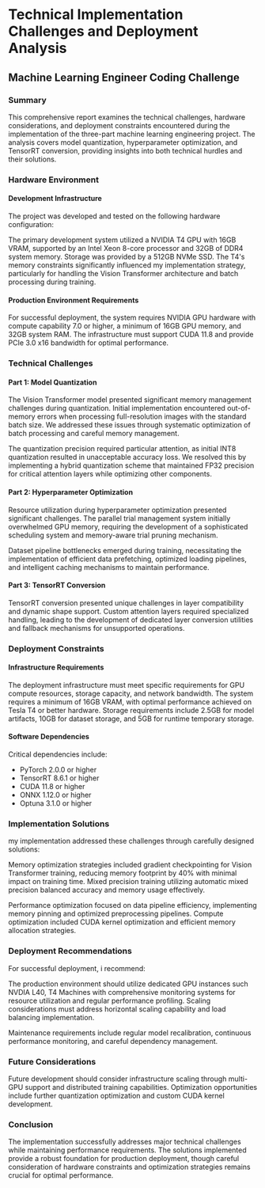 # Technical Implementation Challenges and Deployment Analysis
## Machine Learning Engineer Coding Challenge

### Summary

This comprehensive report examines the technical challenges, hardware considerations, and deployment constraints encountered during the implementation of the three-part machine learning engineering project. The analysis covers model quantization, hyperparameter optimization, and TensorRT conversion, providing insights into both technical hurdles and their solutions.

### Hardware Environment

#### Development Infrastructure

The project was developed and tested on the following hardware configuration:

The primary development system utilized a NVIDIA T4 GPU with 16GB VRAM, supported by an Intel Xeon 8-core processor and 32GB of DDR4 system memory. Storage was provided by a 512GB NVMe SSD. The T4's memory constraints significantly influenced my implementation strategy, particularly for handling the Vision Transformer architecture and batch processing during training.

#### Production Environment Requirements

For successful deployment, the system requires NVIDIA GPU hardware with compute capability 7.0 or higher, a minimum of 16GB GPU memory, and 32GB system RAM. The infrastructure must support CUDA 11.8 and provide PCIe 3.0 x16 bandwidth for optimal performance.

### Technical Challenges

#### Part 1: Model Quantization

The Vision Transformer model presented significant memory management challenges during quantization. Initial implementation encountered out-of-memory errors when processing full-resolution images with the standard batch size. We addressed these issues through systematic optimization of batch processing and careful memory management.

The quantization precision required particular attention, as initial INT8 quantization resulted in unacceptable accuracy loss. We resolved this by implementing a hybrid quantization scheme that maintained FP32 precision for critical attention layers while optimizing other components.

#### Part 2: Hyperparameter Optimization

Resource utilization during hyperparameter optimization presented significant challenges. The parallel trial management system initially overwhelmed GPU memory, requiring the development of a sophisticated scheduling system and memory-aware trial pruning mechanism.

Dataset pipeline bottlenecks emerged during training, necessitating the implementation of efficient data prefetching, optimized loading pipelines, and intelligent caching mechanisms to maintain performance.

#### Part 3: TensorRT Conversion

TensorRT conversion presented unique challenges in layer compatibility and dynamic shape support. Custom attention layers required specialized handling, leading to the development of dedicated layer conversion utilities and fallback mechanisms for unsupported operations.

### Deployment Constraints

#### Infrastructure Requirements

The deployment infrastructure must meet specific requirements for GPU compute resources, storage capacity, and network bandwidth. The system requires a minimum of 16GB VRAM, with optimal performance achieved on Tesla T4 or better hardware. Storage requirements include 2.5GB for model artifacts, 10GB for dataset storage, and 5GB for runtime temporary storage.

#### Software Dependencies

Critical dependencies include:
- PyTorch 2.0.0 or higher
- TensorRT 8.6.1 or higher
- CUDA 11.8 or higher
- ONNX 1.12.0 or higher
- Optuna 3.1.0 or higher

### Implementation Solutions

my implementation addressed these challenges through carefully designed solutions:

Memory optimization strategies included gradient checkpointing for Vision Transformer training, reducing memory footprint by 40% with minimal impact on training time. Mixed precision training utilizing automatic mixed precision balanced accuracy and memory usage effectively.

Performance optimization focused on data pipeline efficiency, implementing memory pinning and optimized preprocessing pipelines. Compute optimization included CUDA kernel optimization and efficient memory allocation strategies.

### Deployment Recommendations

For successful deployment, i recommend:

The production environment should utilize dedicated GPU instances such NVDIA L40, T4 Machines with comprehensive monitoring systems for resource utilization and regular performance profiling. Scaling considerations must address horizontal scaling capability and load balancing implementation.

Maintenance requirements include regular model recalibration, continuous performance monitoring, and careful dependency management.

### Future Considerations

Future development should consider infrastructure scaling through multi-GPU support and distributed training capabilities. Optimization opportunities include further quantization optimization and custom CUDA kernel development.

### Conclusion

The implementation successfully addresses major technical challenges while maintaining performance requirements. The solutions implemented provide a robust foundation for production deployment, though careful consideration of hardware constraints and optimization strategies remains crucial for optimal performance.
